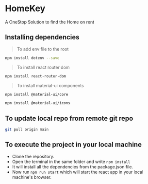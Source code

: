 # HomeKey
A OneStop Solution to find the Home on rent

## Installing dependencies
> To add env file to the root
```bash
npm install dotenv --save
```

> To install react router dom
```bash
npm install react-router-dom
```

> To install material-ui components
```bash
npm install @material-ui/core
```
```bash
npm install @material-ui/icons
```
## To update local repo from remote git repo
```bash
git pull origin main
```
## To execute the project in your local machine
- Clone the repository.
- Open the terminal in the same folder and write `npm install` 
- It will install all the dependencies from the package.json file.
- Now run `npm run start` which will start the react app in your local machine's browser.
